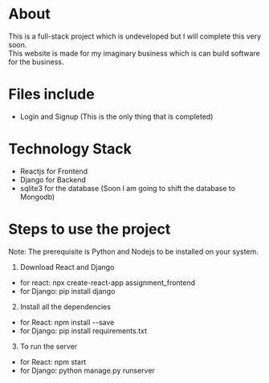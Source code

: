 # About
This is a full-stack project which is undeveloped but I will complete this very soon.<br> This website is made for my imaginary business which is can build software for the business. 

# Files include
- Login and Signup (This is the only thing that is completed)

# Technology Stack
- Reactjs for Frontend
- Django for Backend
- sqlite3 for the database (Soon I am going to shift the database to Mongodb)

# Steps to use the project
Note: The prerequisite is Python and Nodejs to be installed on your system.
1. Download React and Django
- for react: npx create-react-app assignment_frontend
- for Django: pip install django
2. Install all the dependencies
- for React: npm install --save
- for Django: pip install requirements.txt
3. To run the server
- for React: npm start
- for Django: python manage.py runserver
